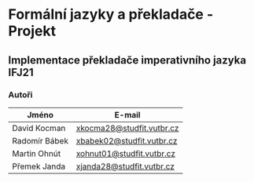 # Formální jazyky a překladače - Projekt
## Implementace překladače imperativního jazyka IFJ21
### Autoři
Jméno | E-mail
------------ | -------------
David Kocman | xkocma28@studfit.vutbr.cz
Radomír Bábek | xbabek02@studfit.vutbr.cz
Martin Ohnút | xohnut01@studfit.vutbr.cz
Přemek Janda | xjanda28@studfit.vutbr.cz
